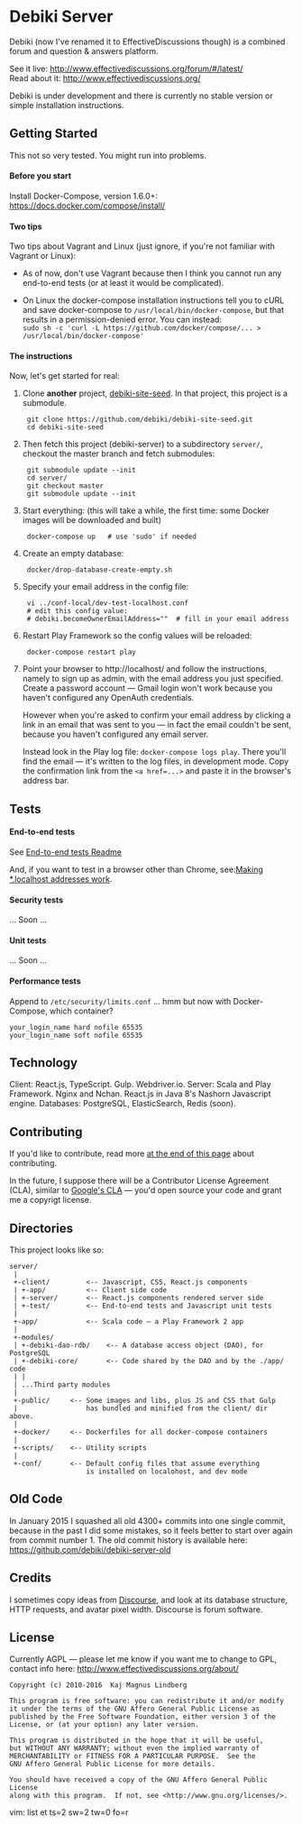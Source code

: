 Debiki Server
=============================

Debiki (now I've renamed it to EffectiveDiscussions though) is a
combined forum and question & answers platform.

See it live: http://www.effectivediscussions.org/forum/#/latest/  
Read about it: http://www.effectivediscussions.org/

Debiki is under development and there is currently no stable version or simple
installation instructions.


Getting Started
-----------------------------

This not so very tested. You might run into problems.

#### Before you start

Install Docker-Compose, version 1.6.0+: https://docs.docker.com/compose/install/

#### Two tips

Two tips about Vagrant and Linux (just ignore, if you're not familiar with Vagrant or Linux):

- As of now, don't use Vagrant because then I think you cannot run any end-to-end tests (or at least it would be complicated).
  <!-- If you want to run the server in a Vagrant virtual machine, you can use this one: `vagrant init phusion/ubuntu-14.04-amd64` — it supports Docker, but you still need to install Docker-Compose (inside the vm). And it seems you'll need to follow the _"Note: If your company is behind a filtering proxy"_ instructions on https://docs.docker.com/linux/step_one/. -->

- On Linux the docker-compose installation instructions tell you to cURL and save docker-compose to `/usr/local/bin/docker-compose`, but that results in a permission-denied error. You can instead:<br>
   `sudo sh -c 'curl -L https://github.com/docker/compose/... > /usr/local/bin/docker-compose'`

#### The instructions

Now, let's get started for real:

1. Clone **another** project, [debiki-site-seed](https://github.com/debiki/debiki-site-seed). In that project, this project is a submodule.

        git clone https://github.com/debiki/debiki-site-seed.git
        cd debiki-site-seed

1. Then fetch this project (debiki-server) to a subdirectory `server/`, checkout the master branch and fetch submodules:

        git submodule update --init
        cd server/
        git checkout master
        git submodule update --init

1. Start everything: (this will take a while, the first time: some Docker images will be downloaded and built)

        docker-compose up   # use 'sudo' if needed

1. Create an empty database:

        docker/drop-database-create-empty.sh

1. Specify your email address in the config file:

        vi ../conf-local/dev-test-localhost.conf
        # edit this config value:
        # debiki.becomeOwnerEmailAddress=""  # fill in your email address

1. Restart Play Framework so the config values will be reloaded:

        docker-compose restart play

1. Point your browser to http://localhost/ and follow the instructions, namely to sign up
   as admin, with the email address you just specified. Create a password account —
   Gmail login won't work because you haven't configured any OpenAuth credentials.

   However when you're asked to confirm your email address by clicking a link in an email
   that was sent to you — in fact the email couldn't be sent, because you haven't configured
   any email server.

   Instead look in the Play log file: `docker-compose logs play`. There you'll find
   the email — it's written to the log files, in development mode. Copy the
   confirmation link from the `<a href=...>` and paste it in the browser's address bar.


Tests
-----------------------------

#### End-to-end tests

See [End-to-end tests Readme](./docs/e2e-tests-readme.md)

And, if you want to test in a browser other than Chrome, see:[Making *.localhost addresses work](./docs/wildcard-dot-localhost.md).


#### Security tests

... Soon ...


#### Unit tests

... Soon ...


#### Performance tests

Append to `/etc/security/limits.conf` ... hmm but now with Docker-Compose, which container?

    your_login_name hard nofile 65535
    your_login_name soft nofile 65535


Technology
-----------------------------

Client: React.js, TypeScript. Gulp. Webdriver.io.
Server: Scala and Play Framework. Nginx and Nchan. React.js in Java 8's Nashorn Javascript engine.
Databases: PostgreSQL, ElasticSearch, Redis (soon).


Contributing
-----------------------------

If you'd like to contribute, read more
[at the end of this page](http://www.effectivediscussions.org/-81n25/source-code) about contributing.

In the future, I suppose there will be a Contributor License Agreement (CLA), similar to
[Google's CLA](https://developers.google.com/open-source/cla/individual) — you'd open
source your code and grant me a copyrigt license.


Directories
-----------------------------

This project looks like so:


    server/
     |
     +-client/         <-- Javascript, CSS, React.js components
     | +-app/          <-- Client side code
     | +-server/       <-- React.js components rendered server side
     | +-test/         <-- End-to-end tests and Javascript unit tests
     |
     +-app/            <-- Scala code — a Play Framework 2 app
     |
     +-modules/
     | +-debiki-dao-rdb/    <-- A database access object (DAO), for PostgreSQL
     | +-debiki-core/       <-- Code shared by the DAO and by the ./app/ code
     | |
     | ...Third party modules
     |
     +-public/     <-- Some images and libs, plus JS and CSS that Gulp
     |                 has bundled and minified from the client/ dir above.
     |
     +-docker/     <-- Dockerfiles for all docker-compose containers
     |
     +-scripts/    <-- Utility scripts
     |
     +-conf/       <-- Default config files that assume everything
                       is installed on localohost, and dev mode

Old Code
-----------------------------

In January 2015 I squashed all old 4300+ commits into one single commit,
because in the past I did some mistakes, so it feels better to start over again
from commit number 1. The old commit history is available here:
https://github.com/debiki/debiki-server-old


Credits
-----------------------------

I sometimes copy ideas from [Discourse](http://www.discourse.org/), and look at
its database structure, HTTP requests, and avatar pixel width. Discourse is
forum software.


License
-----------------------------

Currently AGPL — please let me know if you want me to change to GPL, contact info here: http://www.effectivediscussions.org/about/


    Copyright (c) 2010-2016  Kaj Magnus Lindberg

    This program is free software: you can redistribute it and/or modify
    it under the terms of the GNU Affero General Public License as
    published by the Free Software Foundation, either version 3 of the
    License, or (at your option) any later version.

    This program is distributed in the hope that it will be useful,
    but WITHOUT ANY WARRANTY; without even the implied warranty of
    MERCHANTABILITY or FITNESS FOR A PARTICULAR PURPOSE.  See the
    GNU Affero General Public License for more details.

    You should have received a copy of the GNU Affero General Public License
    along with this program.  If not, see <http://www.gnu.org/licenses/>.


vim: list et ts=2 sw=2 tw=0 fo=r
